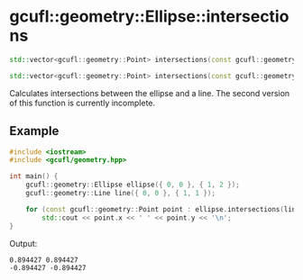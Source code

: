 # gcufl::geometry::Ellipse::intersections
```cpp
std::vector<gcufl::geometry::Point> intersections(const gcufl::geometry::Line& line) const noexcept;

std::vector<gcufl::geometry::Point> intersections(const gcufl::geometry::Ellipse& other) const noexcept;
```
Calculates intersections between the ellipse and a line.
The second version of this function is currently incomplete.
## Example
```cpp
#include <iostream>
#include <gcufl/geometry.hpp>

int main() {
	gcufl::geometry::Ellipse ellipse({ 0, 0 }, { 1, 2 });
	gcufl::geometry::Line line({ 0, 0 }, { 1, 1 });

	for (const gcufl::geometry::Point point : ellipse.intersections(line))
		std::cout << point.x << ' ' << point.y << '\n';
}
```
Output:
```
0.894427 0.894427
-0.894427 -0.894427
```
